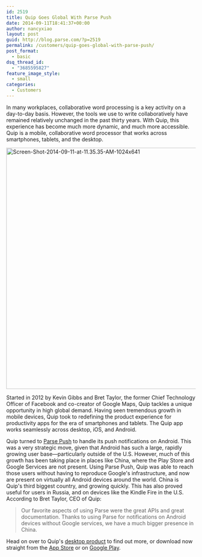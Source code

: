```yaml
---
id: 2519
title: Quip Goes Global With Parse Push
date: 2014-09-11T18:41:37+00:00
author: nancyxiao
layout: post
guid: http://blog.parse.com/?p=2519
permalink: /customers/quip-goes-global-with-parse-push/
post_format:
  - basic
dsq_thread_id:
  - "3685595827"
feature_image_style:
  - small
categories:
  - Customers
---
```

In many workplaces, collaborative word processing is a key activity on a day-to-day basis. However, the tools we use to write collaboratively have remained relatively unchanged in the past thirty years. With Quip, this experience has become much more dynamic, and much more accessible. Quip is a mobile, collaborative word processor that works across smartphones, tablets, and the desktop.

<img class="alignnone size-full wp-image-2835" src="http://parseblog.prpl.rs/wp-content/uploads/2014/09/Screen-Shot-2014-09-11-at-11.35.35-AM-1024x641.png" alt="Screen-Shot-2014-09-11-at-11.35.35-AM-1024x641" width="1024" height="641" srcset="{{ site.url }}/assets/wp-content/uploads/2014/09/Screen-Shot-2014-09-11-at-11.35.35-AM-1024x641.png 1024w, {{ site.url }}/assets/wp-content/uploads/2014/09/Screen-Shot-2014-09-11-at-11.35.35-AM-1024x641-300x188.png 300w, {{ site.url }}/assets/wp-content/uploads/2014/09/Screen-Shot-2014-09-11-at-11.35.35-AM-1024x641-875x548.png 875w" sizes="(max-width: 1024px) 100vw, 1024px" />

Started in 2012 by Kevin Gibbs and Bret Taylor, the former Chief Technology Officer of Facebook and co-creator of Google Maps, Quip tackles a unique opportunity in high global demand. Having seen tremendous growth in mobile devices, Quip took to redefining the product experience for productivity apps for the era of smartphones and tablets. The Quip app works seamlessly across desktop, iOS, and Android.

Quip turned to <a href="https://parse.com/products/push" target="_blank">Parse Push</a> to handle its push notifications on Android. This was a very strategic move, given that Android has such a large, rapidly growing user base—particularly outside of the U.S. However, much of this growth has been taking place in places like China, where the Play Store and Google Services are not present. Using Parse Push, Quip was able to reach those users without having to reproduce Google's infrastructure, and now are present on virtually all Android devices around the world. China is Quip's third biggest country, and growing quickly. This has also proved useful for users in Russia, and on devices like the Kindle Fire in the U.S. According to Bret Taylor, CEO of Quip:

> Our favorite aspects of using Parse were the great APIs and great documentation. Thanks to using Parse for notifications on Android devices without Google services, we have a much bigger presence in China.

Head on over to Quip's <a href="http://quip.com" target="_blank">desktop product</a> to find out more, or download now straight from the <a href="https://itunes.apple.com/us/app/quip-documents-+-messaging/id647922896?mt=8" target="_blank">App Store</a> or on <a href="https://play.google.com/store/apps/details?id=com.quip.quip&hl=en" target="_blank">Google Play</a>.